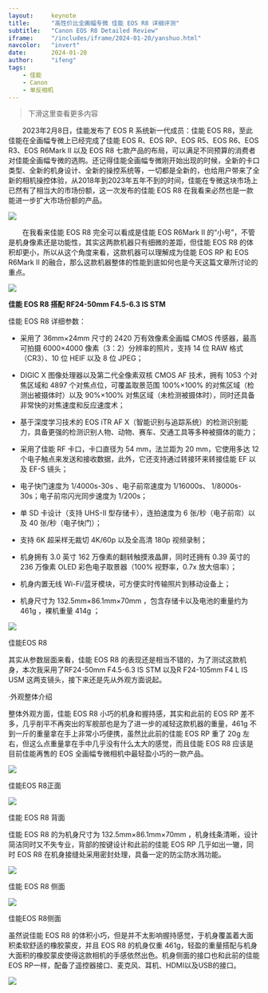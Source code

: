 ```yaml
---
layout:     keynote
title:      "高性价比全画幅专微 佳能 EOS R8 详细评测"
subtitle:   "Canon EOS R8 Detailed Review"
iframe:     "/includes/iframe/2024-01-20/yanshuo.html"
navcolor:   "invert"
date:       2024-01-20
author:     "ifeng"
tags:
    - 佳能
    - Canon
    - 单反相机
---
```


> 下滑这里查看更多内容

　　2023年2月8日，佳能发布了 EOS R 系统新一代成员：佳能 EOS R8，至此佳能在全画幅专微上已经完成了佳能 EOS R、EOS RP、EOS R5、EOS R6、EOS R3、EOS R6Mark II 以及 EOS R8 七款产品的布局，可以满足不同预算的消费者对佳能全画幅专微的选购。还记得佳能全画幅专微刚开始出现的时候，全新的卡口类型、全新的机身设计、全新的操控系统等，一切都是全新的，也给用户带来了全新的相机操控体验，从2018年到2023年五年不到的时间，佳能在专微这块市场上已然有了相当大的市场份额，这一次发布的佳能 EOS R8 在我看来必然也是一款能进一步扩大市场份额的产品。

![](https://p3.itc.cn/q_70/images03/20230309/7085cda5b0c24e13a276b001fd691cf6.jpeg)

　　在我看来佳能 EOS R8 完全可以看成是佳能 EOS R6Mark II 的“小号”，不管是机身像素还是功能性，其实这两款机器只有细微的差距，但佳能 EOS R8 的体积却更小，所以从这个角度来看，这款机器可以理解成为佳能 EOS RP 和 EOS R6Mark II 的融合，那么这款机器整体的性能到底如何也是今天这篇文章所讨论的重点。

![](https://p7.itc.cn/q_70/images03/20230309/2f8d295633dd4253bbc33e075266f91a.jpeg)

**佳能 EOS R8 搭配 RF24-50mm F4.5-6.3 IS STM**

佳能 EOS R8 详细参数：

* 采用了 36mm×24mm 尺寸的 2420 万有效像素全画幅 CMOS 传感器，最高可拍摄 6000×4000 像素（3：2）分辨率的照片，支持 14 位 RAW 格式（CR3）、10 位 HEIF 以及 8 位 JPEG；
  
* DIGIC X 图像处理器以及第二代全像素双核 CMOS AF 技术，拥有 1053 个对焦区域和 4897 个对焦点位，可覆盖取景范围 100%×100% 的对焦区域（检测出被摄体时）以及 90%×100% 对焦区域（未检测被摄体时），同时还具备非常快的对焦速度和反应速度术；
  
* 基于深度学习技术的 EOS iTR AF X（智能识别与追踪系统）的检测识别能力，具备更强的检测识别人物、动物、赛车、交通工具等多种被摄体的能力；
  
* 采用了佳能 RF 卡口，卡口直径为 54 mm，法兰距为 20 mm，它使用多达 12 个电子触点来发送和接收数据，此外，它还支持通过转接环来转接佳能 EF 以及 EF-S 镜头；
  
* 电子快门速度为 1/4000s-30s 、电子前帘速度为 1/16000s、 1/8000s-30s；电子前帘闪光同步速度为 1/200s；
  
* 单 SD 卡设计（支持 UHS-II 型存储卡），连拍速度为 6 张/秒（电子前帘）以及 40 张/秒（电子快门）；
  
* 支持 6K 超采样无裁切 4K/60p 以及全高清 180p 视频录制；
  
* 机身拥有 3.0 英寸 162 万像素的翻转触摸液晶屏，同时还拥有 0.39 英寸的 236 万像素 OLED 彩色电子取景器（100% 视野率，0.7x 放大倍率）；
  
* 机身内置无线 Wi-Fi/蓝牙模块，可方便实时传输照片到移动设备上；
  
* 机身尺寸为 132.5mm×86.1mm×70mm ，包含存储卡以及电池的重量约为 461g ，裸机重量 414g ；

![](https://p8.itc.cn/q_70/images03/20230309/b1b66e699c6045b0a4dafefd4a9ed50e.jpeg)

佳能EOS R8

其实从参数层面来看，佳能 EOS R8 的表现还是相当不错的，为了测试这款机身，本次我采用了RF24-50mm F4.5-6.3 IS STM 以及R F24-105mm F4 L IS USM 这两支镜头，接下来还是先从外观方面说起。

·外观整体介绍

整体外观方面，佳能 EOS R8 小巧的机身和握持感，其实和此前的 EOS RP 差不多，几乎削平不再突出的军舰部也是为了进一步的减轻这款机器的重量，461g 不到一斤的重量拿在手上非常小巧便携，虽然比此前的佳能 EOS RP 重了 20g 左右，但这么点重量拿在手中几乎没有什么太大的感觉，而且佳能 EOS R8 应该是目前佳能再售的 EOS 全画幅专微相机中最轻盈小巧的一款产品。

![](https://p4.itc.cn/q_70/images03/20230309/a4104d564e1b426d84d3629ae918eb6e.jpeg)

佳能EOS R8正面

![](https://p3.itc.cn/q_70/images03/20230309/efa8d87b917947a89f310a2ee6292132.jpeg)

佳能 EOS R8 背面

佳能 EOS R8 的为机身尺寸为 132.5mm×86.1mm×70mm ，机身线条清晰，设计简洁同时又不失专业，背部的按键设计和此前的佳能 EOS RP 几乎如出一辙，同时 EOS R8 在机身接缝处采用密封处理，具备一定的防尘防水溅功能。

![](https://p5.itc.cn/q_70/images03/20230309/7fc9125e8848478394946719f3f38cb4.jpeg)

佳能 EOS R8 侧面

![](https://p5.itc.cn/q_70/images03/20230309/aa905d0f0efd4685a0e9bcfec25e42df.jpeg)

佳能EOS R8侧面

虽然说佳能 EOS R8 的体积小巧，但是并不太影响握持感觉，于机身覆盖着大面积柔软舒适的橡胶蒙皮，并且 EOS R8 的机身仅重 461g，轻盈的重量搭配与机身大面积的橡胶蒙皮使得这款相机的手感依然出色。机身侧面的接口也和此前的佳能EOS RP一样，配备了遥控器接口、麦克风、耳机、HDMI以及USB的接口。

![](https://p9.itc.cn/q_70/images03/20230309/e39f74bb52da444993fb6a47ad2dd282.jpeg)



![]()

![]()

![]()

![]()

![]()

![]()

![]()
